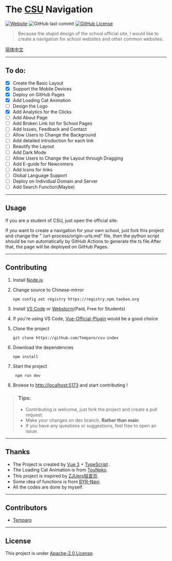 # The [CSU](https://www.csu.edu.cn/) Navigation

[![Website](https://img.shields.io/website?url=https%3A%2F%2Fcsu-index.github.io%2F&up_message=CSU-Index&down_message=Time%20out&style=for-the-badge)](https://csu-index.github.io/)
![GitHub last commit](https://img.shields.io/github/last-commit/Temparo/csu-index?style=for-the-badge)
[![GitHub License](https://img.shields.io/github/license/Temparo/csu-index?style=for-the-badge)](LICENSE)

> Because the stupid design of the school official site, I would like to create a navigation for school websites and
> other common websites.

[简体中文](README.zh-Hans.md)

---

## To do:

- [x] Create the Basic Layout
- [x] Support the Mobile Devices
- [x] Deploy on GitHub Pages
- [x] Add Loading Cat Animation
- [ ] Design the Logo
- [x] Add Analytics for the Clicks
- [ ] Add About Page
- [ ] Add Broken Link list for School Pages
- [ ] Add Issues, Feedback and Contact
- [ ] Allow Users to Change the Background
- [ ] Add detailed introduction for each link
- [ ] Beautify the Layout
- [ ] Add Dark Mode
- [ ] Allow Users to Change the Layout through Dragging
- [ ] Add E-guide for Newcomers
- [ ] Add Icons for links
- [ ] Global Language Support
- [ ] Deploy on Individual Domain and Server
- [ ] Add Search Function(Maybe)

---

## Usage

If you are a student of CSU, just open the official site.

If you want to create a navigation for your own school, just fork this project and change the "
/url-process/origin-urls.md" file, then the python script should be run automatically by GitHub Actions to generate the
ts file.After that, the page will be deployed on GitHub Pages.

---

## Contributing

1. Install [Node.js](https://nodejs.org/en/download/)

2. Change source to Chinese-mirror

   ```shell
   npm config set registry https://registry.npm.taobao.org
   ```

3. Install [VS Code](https://code.visualstudio.com/) or [Webstorm](https://www.jetbrains.com/webstorm/)(Paid, Free for
   Students)

4. If you're using VS Code, [Vue-Official-Plugin](https://marketplace.visualstudio.com/items?itemName=Vue.volar) would
   be a good choice

5. Clone the project

   ```shell
   git clone https://github.com/Temparo/csu-index
   ```

6. Download the dependencies

   ```shell
   npm install
   ```

7. Start the project

   ```shell
    npm run dev
   ```
8. Browse to [http://localhost:5173](http://localhost:5173) and start contributing !

> ### Tips:
> - Contributing is welcome, just fork the project and create a pull request.
> - Make your changes on dev branch, **Rather than main**
> - If you have any questions or suggestions, feel free to open an issue.

---

## Thanks

- The Project is created by [Vue 3](https://vuejs.org/) + [TypeScript](https://www.typescriptlang.org/) .
- The Loading Cat Animation is from [TouNeko](https://codepen.io/touneko).
- This project is inspired by [ZJUers轻首页](https://zjuers.com/).
- Some idea of functions is from [BYR-Navi](https://github.com/BYR-Navi/BYR-Navi).
- All the codes are done by myself.

---

## Contributors

- [Temparo](https://github.com/Temparo)

---

## License

This project is under [Apache-2.0 License](LICENSE).